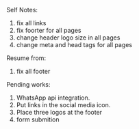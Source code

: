 Self Notes:
1. fix all links
2. fix foorter for all pages
3. change header logo size in all pages
4. change meta and head tags for all pages

Resume from:
1. fix all footer

Pending works:

1. WhatsApp api integration.
2. Put links in the social media icon.
3. Place three logos at the footer
4. form submition


